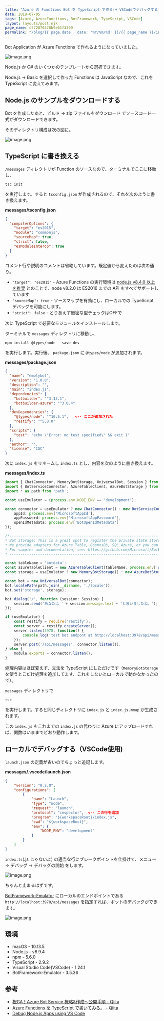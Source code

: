 ```yaml
---
title: "Azure の Functions Bot を TypeScript で作る(+ VSCodeでデバッグする)"
date: 2018-07-05
tags: [Azure, AzureFunctions, BotFramework, TypeScript, VSCode]
layout: layouts/post.njk
page_name: c572870378b9e61f3399
permalink: "/blog/{{ page.date | date: '%Y/%m/%d' }}/{{ page_name }}/index.html"
---
```

Bot Application が Azure Functions で作れるようになっていました。
<!--more-->


![image.png](https://qiita-image-store.s3.amazonaws.com/0/8227/d28995cf-41ac-c440-351d-1a06bbf0662d.png)

Node.js か C# のいくつかのテンプレートから選択できます。

Node.js → Basic を選択して作った Functions は JavaScript なので、これを TypeScript に変えてみます。

## Node.js のサンプルをダウンロードする

Bot を作成したあと、ビルド → zip ファイルをダウンロード でソースコード一式がダウンロードできます。

そのディレクトリ構成は次の図に。

![image.png](https://qiita-image-store.s3.amazonaws.com/0/8227/a4583c7c-3c57-a984-295c-f3a31efb618c.png)

## TypeScript に書き換える

``/messages`` ディレクトリが Function のソースなので、ターミナルでここに移動し、

```
tsc init
```

を実行します。すると ``tsconfig.json`` が作成されるので、それを次のように書き換えます。

**messages/tsconfig.json**

```json
{
  "compilerOptions": {
    "target": "es2015",
    "module": "commonjs",
    "sourceMap": true,
    "strict": false,
    "esModuleInterop": true
  }
}
```

コメント行や説明のコメントは省略しています。既定値から変えたのは次の通り。

* ``"target": "es2015"`` - Azure Functions の実行環境は [node.js v8.4.0 以上を推奨](https://docs.microsoft.com/ja-jp/azure/azure-functions/functions-reference-node#node-version-and-package-management) とのことで、node v8.2.0 は ES2016 までの API をすべてサポートしています
* ``"sourceMap": true`` - ソースマップを有効にし、ローカルでの TypeScript デバッグを可能にします。
* ``"strict": false`` - とりあえず厳密な型チェックはOFFで

次に TypeScript で必要なモジュールをインストールします。

ターミナルで ``messages`` ディレクトリに移動し、

```
npm install @types/node --save-dev
```

を実行します。実行後、 ``package.json`` に ``@types/node`` が追加されます。

**messages/package.json**

```json
{
  "name": "emptybot",
  "version": "1.0.0",
  "description": "",
  "main": "index.js",
  "dependencies": {
    "botbuilder": "^3.13.1",
    "botbuilder-azure": "^3.0.4"
  },
  "devDependencies": {
    "@types/node": "^10.5.1",   <-- ここが追加された
    "restify": "^5.0.0"
  },
  "scripts": {
    "test": "echo \"Error: no test specified\" && exit 1"
  },
  "author": "",
  "license": "ISC"
}
```

次に ``index.js`` をリネームし ``index.ts`` とし、内容を次のように書き換えます。

**messages/index.ts**

```typescript
import { ChatConnector, MemoryBotStorage, UniversalBot, Session } from 'botbuilder';
import { BotServiceConnector, AzureTableClient, AzureBotStorage } from 'botbuilder-azure';
import * as path from 'path';

const useEmulator = (process.env.NODE_ENV == 'development');

const connector = useEmulator ? new ChatConnector() : new BotServiceConnector({
    appId: process.env['MicrosoftAppId'],
    appPassword: process.env['MicrosoftAppPassword'],
    openIdMetadata: process.env['BotOpenIdMetadata']
});

/*----------------------------------------------------------------------------------------
* Bot Storage: This is a great spot to register the private state storage for your bot. 
* We provide adapters for Azure Table, CosmosDb, SQL Azure, or you can implement your own!
* For samples and documentation, see: https://github.com/Microsoft/BotBuilder-Azure
* ---------------------------------------------------------------------------------------- */

const tableName = 'botdata';
const azureTableClient = new AzureTableClient(tableName, process.env['AzureWebJobsStorage']);
const storage = useEmulator ? new MemoryBotStorage() : new AzureBotStorage({ gzipData: false }, azureTableClient);

const bot = new UniversalBot(connector);
bot.localePath(path.join(__dirname, './locale'));
bot.set('storage', storage);

bot.dialog('/', function (session: Session) {
    session.send('あなたは ' + session.message.text + 'と言いましたね。');
});

if (useEmulator) {
    const restify = require('restify');
    const server = restify.createServer();
    server.listen(3978, function() {
        console.log('test bot endpont at http://localhost:3978/api/messages');
    });
    server.post('/api/messages', connector.listen());    
} else {
    module.exports = connector.listen();
}
```

処理内容はほぼ変えず、文法を TypeScript にしただけです（``MemoryBotStorage`` を使うとこだけ処理を追加してます、これをしないとローカルで動かなかったので）。

``messages`` ディレクトリで

```
tsc
```

を実行します。すると同じディレクトリに ``index.js`` と ``index.js.mmap`` が生成されます。

この ``index.js`` をこれまでの ``index.js`` の代わりに Azure にアップロードすれば、関数はいままでどおり動作します。

## ローカルでデバッグする（VSCode使用)

``launch.json`` の定義が古いのでちょっと追記します。

**messages/.vscode/launch.json**

```json
{
    "version": "0.2.0",
    "configurations": [
        {
            "name": "Launch",
            "type": "node",
            "request": "launch",
            "protocol": "inspector",  <-- この行を追加
            "program": "${workspaceRoot}/index.js",
            "cwd": "${workspaceRoot}",
            "env": {
                "NODE_ENV": "development"
            }
        }
    ]
}
```

``index.ts``(.js じゃないよ) の適当な行にブレークポイントを仕掛けて、メニュー -> デバッグ -> デバッグの開始 をします。

![image.png](https://qiita-image-store.s3.amazonaws.com/0/8227/9daa452f-fa27-666d-e0c9-5bacfdd4a2b5.png)

ちゃんと止まるはずです。

[BotFramework-Emulator](https://github.com/Microsoft/BotFramework-Emulator/) にローカルのエンドポイントである ``http://localhost:3978/api/messages`` を指定すれば、ボットのデバッグができます。

![image.png](https://qiita-image-store.s3.amazonaws.com/0/8227/77955829-c30e-6890-3c39-cd29d3274b6e.png)

## 環境

* macOS - 10.13.5
* Node.js - v8.9.4
* npm - 5.6.0
* TypeScript - 2.9.2
* Visual Studio Code(VSCode) - 1.24.1
* BotFramework-Emulator - 3.5.36

## 参考

* [祝GA！Azure Bot Service 概略&作成～公開手順 - Qiita](https://qiita.com/annie/items/cf93a7a832123946a7da)
* [Azure Functions を TypeScript で書いてみる。 - Qiita](https://qiita.com/TsuyoshiUshio@github/items/41c085a5e68fea0ff9bb)
* [Debug Node.js Apps using VS Code](https://code.visualstudio.com/docs/nodejs/nodejs-debugging#_supported-nodelike-runtimes)
